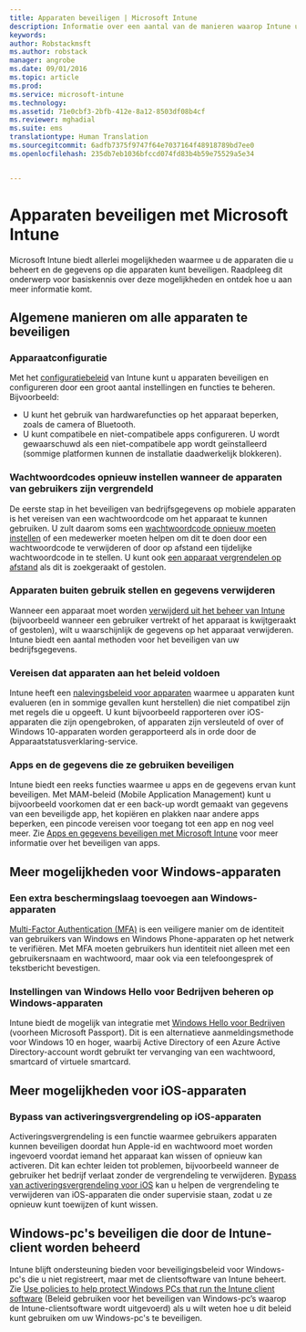 ```yaml
---
title: Apparaten beveiligen | Microsoft Intune
description: Informatie over een aantal van de manieren waarop Intune uw apparaten kan beschermen tegen onbevoegde toegang en andere dreigingen.
keywords: 
author: Robstackmsft
ms.author: robstack
manager: angrobe
ms.date: 09/01/2016
ms.topic: article
ms.prod: 
ms.service: microsoft-intune
ms.technology: 
ms.assetid: 71e0cbf3-2bfb-412e-8a12-8503df08b4cf
ms.reviewer: mghadial
ms.suite: ems
translationtype: Human Translation
ms.sourcegitcommit: 6adfb7375f9747f64e7037164f48918789bd7ee0
ms.openlocfilehash: 235db7eb1036bfccd074fd83b4b59e75529a5e34


---
```


# <a name="protect-devices-with-microsoft-intune"></a>Apparaten beveiligen met Microsoft Intune

Microsoft Intune biedt allerlei mogelijkheden waarmee u de apparaten die u beheert en de gegevens op die apparaten kunt beveiligen. Raadpleeg dit onderwerp voor basiskennis over deze mogelijkheden en ontdek hoe u aan meer informatie komt.

## <a name="general-ways-to-protect-all-devices"></a>Algemene manieren om alle apparaten te beveiligen

### <a name="device-configuration"></a>Apparaatconfiguratie
Met het [configuratiebeleid](manage-settings-and-features-on-your-devices-with-microsoft-intune-policies.md) van Intune kunt u apparaten beveiligen en configureren door een groot aantal instellingen en functies te beheren. Bijvoorbeeld:
- U kunt het gebruik van hardwarefuncties op het apparaat beperken, zoals de camera of Bluetooth.
- U kunt compatibele en niet-compatibele apps configureren. U wordt gewaarschuwd als een niet-compatibele app wordt geïnstalleerd (sommige platformen kunnen de installatie daadwerkelijk blokkeren).

### <a name="reset-passcodes-when-users-are-locked-out-of-their-devices"></a>Wachtwoordcodes opnieuw instellen wanneer de apparaten van gebruikers zijn vergrendeld
De eerste stap in het beveiligen van bedrijfsgegevens op mobiele apparaten is het vereisen van een wachtwoordcode om het apparaat te kunnen gebruiken. U zult daarom soms een [wachtwoordcode opnieuw moeten instellen](use-remote-lock-and-passcode-reset-in-microsoft-intune.md) of een medewerker moeten helpen om dit te doen door een wachtwoordcode te verwijderen of door op afstand een tijdelijke wachtwoordcode in te stellen. U kunt ook [een apparaat vergrendelen op afstand](use-remote-lock-and-passcode-reset-in-microsoft-intune.md) als dit is zoekgeraakt of gestolen.

### <a name="retire-devices-and-remove-data"></a>Apparaten buiten gebruik stellen en gegevens verwijderen
Wanneer een apparaat moet worden [verwijderd uit het beheer van Intune](retire-devices-from-microsoft-intune-management.md) (bijvoorbeeld wanneer een gebruiker vertrekt of het apparaat is kwijtgeraakt of gestolen), wilt u waarschijnlijk de gegevens op het apparaat verwijderen. Intune biedt een aantal methoden voor het beveiligen van uw bedrijfsgegevens.

### <a name="require-devices-to-be-compliant"></a>Vereisen dat apparaten aan het beleid voldoen
Intune heeft een [nalevingsbeleid voor apparaten](introduction-to-device-compliance-policies-in-microsoft-intune.md) waarmee u apparaten kunt evalueren (en in sommige gevallen kunt herstellen) die niet compatibel zijn met regels die u opgeeft. U kunt bijvoorbeeld rapporteren over iOS-apparaten die zijn opengebroken, of apparaten zijn versleuteld of over of Windows 10-apparaten worden gerapporteerd als in orde door de Apparaatstatusverklaring-service.

### <a name="protect-apps-and-the-data-they-use"></a>Apps en de gegevens die ze gebruiken beveiligen
Intune biedt een reeks functies waarmee u apps en de gegevens ervan kunt beveiligen. Met MAM-beleid (Mobile Application Management) kunt u bijvoorbeeld voorkomen dat er een back-up wordt gemaakt van gegevens van een beveiligde app, het kopiëren en plakken naar andere apps beperken, een pincode vereisen voor toegang tot een app en nog veel meer. Zie [Apps en gegevens beveiligen met Microsoft Intune](protect-apps-and-data-with-microsoft-intune.md) voor meer informatie over het beveiligen van apps.

## <a name="further-capabilities-for-windows-devices"></a>Meer mogelijkheden voor Windows-apparaten

### <a name="add-an-additional-layer-of-protection-to-windows-devices"></a>Een extra beschermingslaag toevoegen aan Windows-apparaten
[Multi-Factor Authentication (MFA)](protect-windows-devices-with-multi-factor-authentication.md) is een veiligere manier om de identiteit van gebruikers van Windows en Windows Phone-apparaten op het netwerk te verifiëren.  Met MFA moeten gebruikers hun identiteit niet alleen met een gebruikersnaam en wachtwoord, maar ook via een telefoongesprek of tekstbericht bevestigen.

### <a name="control-windows-hello-for-business-settings-on-windows-devices"></a>Instellingen van Windows Hello voor Bedrijven beheren op Windows-apparaten
Intune biedt de mogelijk van integratie met [Windows Hello voor Bedrijven](control-microsoft-passport-settings-on-devices-with-microsoft-intune.md) (voorheen Microsoft Passport). Dit is een alternatieve aanmeldingsmethode voor Windows 10 en hoger, waarbij Active Directory of een Azure Active Directory-account wordt gebruikt ter vervanging van een wachtwoord, smartcard of virtuele smartcard.

## <a name="further-capabilities-for-ios-devices"></a>Meer mogelijkheden voor iOS-apparaten

### <a name="bypass-activation-lock-on-ios-devices"></a>Bypass van activeringsvergrendeling op iOS-apparaten
Activeringsvergrendeling is een functie waarmee gebruikers apparaten kunnen beveiligen doordat hun Apple-id en wachtwoord moet worden ingevoerd voordat iemand het apparaat kan wissen of opnieuw kan activeren. Dit kan echter leiden tot problemen, bijvoorbeeld wanneer de gebruiker het bedrijf verlaat zonder de vergrendeling te verwijderen. [Bypass van activeringsvergrendeling voor iOS](help-protect-ios-devices-with-activation-lock-bypass-for-microsoft-intune.md) kan u helpen de vergrendeling te verwijderen van iOS-apparaten die onder supervisie staan, zodat u ze opnieuw kunt toewijzen of kunt wissen.



## <a name="protect-windows-pcs-managed-with-the-intune-client"></a>Windows-pc's beveiligen die door de Intune-client worden beheerd
Intune blijft ondersteuning bieden voor beveiligingsbeleid voor Windows-pc's die u niet registreert, maar met de clientsoftware van Intune beheert. Zie [Use policies to help protect Windows PCs that run the Intune client software](policies-to-protect-windows-pcs-in-microsoft-intune.md) (Beleid gebruiken voor het beveiligen van Windows-pc’s waarop de Intune-clientsoftware wordt uitgevoerd) als u wilt weten hoe u dit beleid kunt gebruiken om uw Windows-pc's te beveiligen.



<!--HONumber=Dec16_HO2-->


